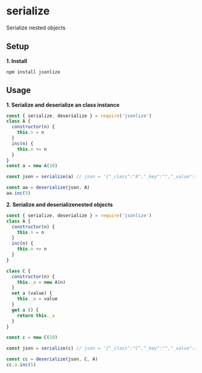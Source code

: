 # serialize
Serialize nested objects

<!--
  -- This file is auto-generated from README_js.md. Changes should be made there.
  -->

## Setup

**1. Install**

```shell
npm install jsonlize
```

## Usage

**1. Serialize and deserialize an class instance**

```javascript
const { serialize, deserialize } = require('jsonlize')
class A {
  constructor(n) {
    this.n = n
  }
  inc(n) {
    this.n += n
  }
}
const a = new A(10)

const json = serialize(a) // json = '{"_class":"A","_key":"","_value":{"n":10}}'

const aa = deserialize(json, A)
aa.inc(5)
```
**2. Serialize and deserializenested objects**

```javascript
const { serialize, deserialize } = require('jsonlize')
class A {
  constructor(n) {
    this.n = n
  }
  inc(n) {
    this.n += n
  }
}

class C {
  constructor(n) {
    this._a = new A(n)
  }
  set a (value) {
    this._a = value
  }
  get a () {
    return this._a
  }
}

const c = new C(10)

const json = serialize(c) // json = '{"_class":"C","_key":"","_value":{"_a":{"_class":"A","_key":"_a","_value":{"n":10}}}}'

const cc = deserialize(json, C, A)
cc.a.inc(5)
```
